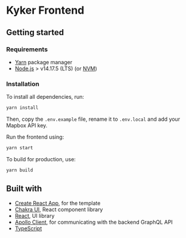 # Kyker Frontend

## Getting started

### Requirements
* [Yarn](https://yarnpkg.com/) package manager
* [Node.js](https://nodejs.org/en/) > v14.17.5 (LTS) (or [NVM](https://github.com/nvm-sh/nvm))

### Installation
To install all dependencies, run:
```bash
yarn install
```

Then, copy the `.env.example` file, rename it to `.env.local` and add your Mapbox API key.

Run the frontend using:
```bash
yarn start
```

To build for production, use:
```bash
yarn build
```

## Built with
* [Create React App](https://create-react-app.dev/docs/making-a-progressive-web-app/), for the template
* [Chakra UI](https://chakra-ui.com/), React component library
* [React](https://reactjs.org/), UI library
* [Apollo Client](https://www.apollographql.com/docs/react/), for communicating with the backend GraphQL API
* [TypeScript](https://www.typescriptlang.org/)



